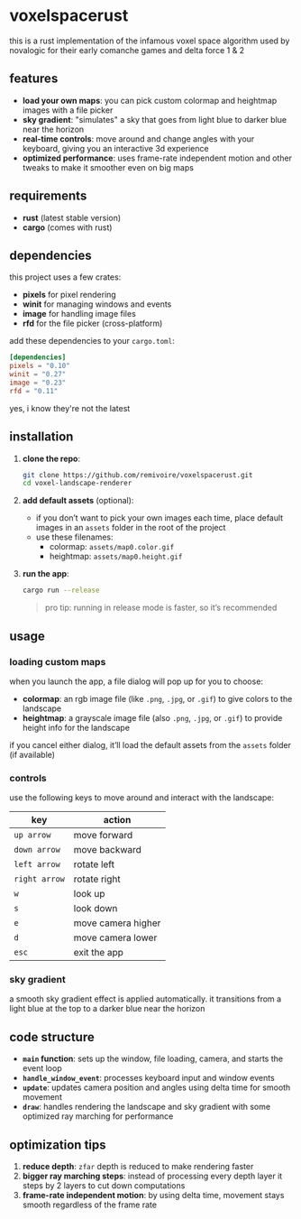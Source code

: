 # voxelspacerust
this is a rust implementation of the infamous voxel space algorithm used by novalogic for their early comanche games and delta force 1 & 2

## features

- **load your own maps**: you can pick custom colormap and heightmap images with a file picker
- **sky gradient**: "simulates" a sky that goes from light blue to darker blue near the horizon
- **real-time controls**: move around and change angles with your keyboard, giving you an interactive 3d experience
- **optimized performance**: uses frame-rate independent motion and other tweaks to make it smoother even on big maps

## requirements

- **rust** (latest stable version)
- **cargo** (comes with rust)

## dependencies

this project uses a few crates:
- **pixels** for pixel rendering
- **winit** for managing windows and events
- **image** for handling image files
- **rfd** for the file picker (cross-platform)

add these dependencies to your `cargo.toml`:

```toml
[dependencies]
pixels = "0.10"
winit = "0.27"
image = "0.23"
rfd = "0.11"
```
yes, i know they're not the latest

## installation

1. **clone the repo**:
   ```bash
   git clone https://github.com/remivoire/voxelspacerust.git
   cd voxel-landscape-renderer
   ```

2. **add default assets** (optional): 
   - if you don’t want to pick your own images each time, place default images in an `assets` folder in the root of the project
   - use these filenames:
     - colormap: `assets/map0.color.gif`
     - heightmap: `assets/map0.height.gif`

3. **run the app**:
   ```bash
   cargo run --release
   ```
   > pro tip: running in release mode is faster, so it’s recommended

## usage

### loading custom maps

when you launch the app, a file dialog will pop up for you to choose:
- **colormap**: an rgb image file (like `.png`, `.jpg`, or `.gif`) to give colors to the landscape
- **heightmap**: a grayscale image file (also `.png`, `.jpg`, or `.gif`) to provide height info for the landscape

if you cancel either dialog, it’ll load the default assets from the `assets` folder (if available)

### controls

use the following keys to move around and interact with the landscape:

| key              | action                         |
|------------------|--------------------------------|
| `up arrow`       | move forward                   |
| `down arrow`     | move backward                  |
| `left arrow`     | rotate left                    |
| `right arrow`    | rotate right                   |
| `w`              | look up                        |
| `s`              | look down                      |
| `e`              | move camera higher             |
| `d`              | move camera lower              |
| `esc`            | exit the app                   |

### sky gradient

a smooth sky gradient effect is applied automatically. it transitions from a light blue at the top to a darker blue near the horizon

## code structure

- **`main` function**: sets up the window, file loading, camera, and starts the event loop
- **`handle_window_event`**: processes keyboard input and window events
- **`update`**: updates camera position and angles using delta time for smooth movement
- **`draw`**: handles rendering the landscape and sky gradient with some optimized ray marching for performance

## optimization tips

1. **reduce depth**: `zfar` depth is reduced to make rendering faster
2. **bigger ray marching steps**: instead of processing every depth layer it steps by 2 layers to cut down computations
3. **frame-rate independent motion**: by using delta time, movement stays smooth regardless of the frame rate
